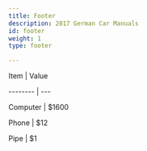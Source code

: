 ```yaml
---
title: Footer
description: 2017 German Car Manuals
id: footer
weight: 1
type: footer

---
```

Item     | Value

-------- | ---

Computer | $1600

Phone    | $12

Pipe     | $1
